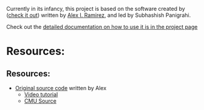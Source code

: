 Currently in its infancy, this project is based on the software created by ([check it out](https://github.com/alexram1313/text-to-speech-sample)) written by [Alex I. Ramirez](https://github.com/alexram1313), and led by Subhashish Panigrahi.

<bold> Check out the [detailed documentation on how to use it is in the project page](https://commons.wikimedia.org/wiki/OpenSpeaks/toolkit/Lekatha) </bold>

# Resources:
## Resources:
* [Original source code](https://github.com/alexram1313/text-to-speech-sample) written by Alex
  - [Video tutorial](https://www.youtube.com/watch?v=KSSsVhoR7FQ)
  - [CMU Source](http://www.speech.cs.cmu.edu/cgi-bin/cmudict)
